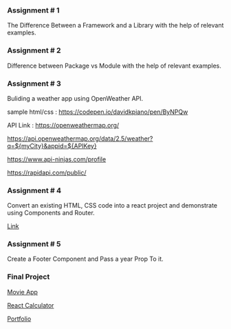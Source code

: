 ### Assignment # 1

The Difference Between a Framework and a Library with the help of relevant examples.

### Assignment # 2

Difference between Package vs Module with the help of relevant examples.

### Assignment # 3

Buliding a weather app using OpenWeather API.

sample html/css : https://codepen.io/davidkpiano/pen/ByNPQw

API Link : https://openweathermap.org/

https://api.openweathermap.org/data/2.5/weather?q=${myCity}&appid=${APIKey}

https://www.api-ninjas.com/profile

https://rapidapi.com/public/

### Assignment # 4

Convert an existing HTML, CSS code into a react project and demonstrate using Components and Router.

[Link](https://luqmanshaban.medium.com/react-router-a-step-by-step-guide-4c5ec964d2e9)

### Assignment # 5
Create a Footer Component and Pass a year Prop To it.

### Final Project

[Movie App](https://www.youtube.com/watch?v=G6D9cBaLViA&ab_channel=TechWithTim)

[React Calculator](https://www.youtube.com/watch?v=DgRrrOt0Vr8&t=2s&pp=ygUgYmVnaW5uZXIgZnJpZW5kbHkgcmVhY3QgcHJvamVjdHM%3D)

[Portfolio](https://www.youtube.com/watch?v=LGdPMf-SgBA&ab_channel=PedroTech)

